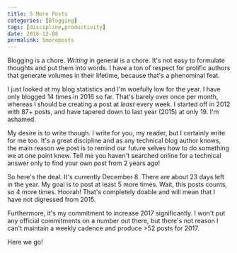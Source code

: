 ```yaml
---
title: 5 More Posts
categories: [Blogging]
tags: [discipline,productivity]
date: 2016-12-08
permalink: 5moreposts
---
```


Blogging is a chore. _Writing_ in general is a chore. It&#39;s not easy to formulate thoughts and put them into words. I have a ton of respect for prolific authors that generate volumes in their lifetime, because that&#39;s a phenominal feat.

I just looked at my blog statistics and I&#39;m woefully low for the year. I have only blogged 14 times in 2016 so far. That&#39;s barely over once per month, whereas I should be creating a post at _least_ every week. I started off in 2012 with 87+ posts, and have tapered down to last year (2015) at only 19. I&#39;m ashamed.

My desire is to write though. I write for you, my reader, but I certainly write for me too. It&#39;s a great discipline and as any technical blog author knows, the main reason we post is to remind our future selves how to do something we at one point knew. Tell me you haven&#39;t searched online for a technical answer only to find your own post from 2 years ago!

So here&#39;s the deal. It&#39;s currently December 8. There are about 23 days left in the year. My goal is to post at least 5 more times. Wait, this posts counts, so 4 more times. Hoorah! That&#39;s completely doable and will mean that I have not digressed from 2015.

Furthermore, it&#39;s my commitment to increase 2017 significantly. I won&#39;t put any official commitments on a number out there, but there&#39;s not reason I can&#39;t maintain a weekly cadence and produce &gt;52 posts for 2017.

Here we go!  